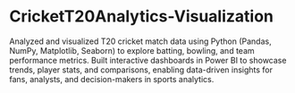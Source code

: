 # CricketT20Analytics-Visualization
Analyzed and visualized T20 cricket match data using Python (Pandas, NumPy, Matplotlib, Seaborn) to explore batting, bowling, and team performance metrics. Built interactive dashboards in Power BI to showcase trends, player stats, and comparisons, enabling data-driven insights for fans, analysts, and decision-makers in sports analytics.
